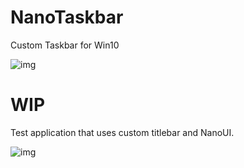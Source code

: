 # NanoTaskbar
Custom Taskbar for Win10

![img](https://puu.sh/xnUXa/f3e572095b.gif)


# WIP

Test application that uses custom titlebar and NanoUI.

![img](https://puu.sh/x1emX/aee3c0c0fd.png)
